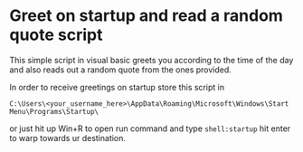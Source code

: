 # Greet on startup and read a random quote script

This simple script in visual basic greets you according to the time of the day and also reads out a random quote from the ones provided.

In order to receive greetings on startup store this script in

```C:\Users\<your_username_here>\AppData\Roaming\Microsoft\Windows\Start Menu\Programs\Startup\```

or just hit up Win+R to open run command and type 
```shell:startup```
hit enter to warp towards ur destination.


